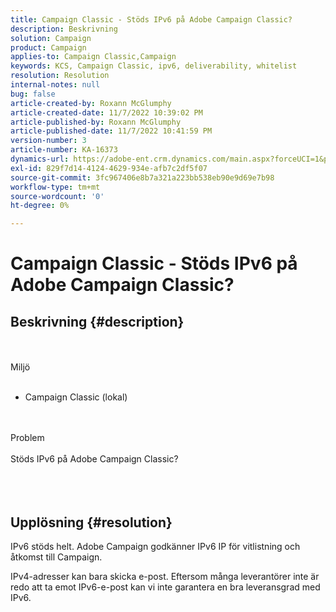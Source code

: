 ```yaml
---
title: Campaign Classic - Stöds IPv6 på Adobe Campaign Classic?
description: Beskrivning
solution: Campaign
product: Campaign
applies-to: Campaign Classic,Campaign
keywords: KCS, Campaign Classic, ipv6, deliverability, whitelist
resolution: Resolution
internal-notes: null
bug: false
article-created-by: Roxann McGlumphy
article-created-date: 11/7/2022 10:39:02 PM
article-published-by: Roxann McGlumphy
article-published-date: 11/7/2022 10:41:59 PM
version-number: 3
article-number: KA-16373
dynamics-url: https://adobe-ent.crm.dynamics.com/main.aspx?forceUCI=1&pagetype=entityrecord&etn=knowledgearticle&id=4cfcb5f4-ec5e-ed11-9561-6045bd006704
exl-id: 829f7d14-4124-4629-934e-afb7c2df5f07
source-git-commit: 3fc967406e8b7a321a223bb538eb90e9d69e7b98
workflow-type: tm+mt
source-wordcount: '0'
ht-degree: 0%

---
```


# Campaign Classic - Stöds IPv6 på Adobe Campaign Classic?

## Beskrivning {#description}

<br><br>Miljö<br><br>
- Campaign Classic (lokal)

<br><br>Problem<br><br>Stöds IPv6 på Adobe Campaign Classic?<br><br> <br><br>

## Upplösning {#resolution}


IPv6 stöds helt. Adobe Campaign godkänner IPv6 IP för vitlistning och åtkomst till Campaign.

IPv4-adresser kan bara skicka e-post. Eftersom många leverantörer inte är redo att ta emot IPv6-e-post kan vi inte garantera en bra leveransgrad med IPv6.
